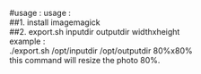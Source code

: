 #usage :
usage : <br>
##1.
install imagemagick <br>
##2.
export.sh inputdir outputdir widthxheight<br>
example :<br>
./export.sh /opt/inputdir /opt/outputdir 80%x80%<br>
this command will resize the photo 80%.




